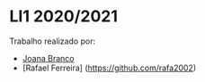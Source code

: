 # LI1 2020/2021

Trabalho realizado por:


- [Joana Branco](https://github.com/joanabranco)
- [Rafael Ferreira] (https://github.com/rafa2002)
